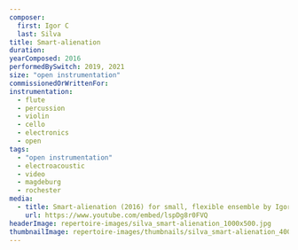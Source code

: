 ```yaml
---
composer:
  first: Igor C
  last: Silva
title: Smart-alienation
duration:
yearComposed: 2016
performedBySwitch: 2019, 2021
size: "open instrumentation"
commissionedOrWrittenFor:
instrumentation:
  - flute
  - percussion
  - violin
  - cello
  - electronics
  - open
tags:
  - "open instrumentation"
  - electroacoustic
  - video
  - magdeburg
  - rochester
media:
  - title: Smart-alienation (2016) for small, flexible ensemble by Igor C Silva
    url: https://www.youtube.com/embed/lspDg8r0FVQ
headerImage: repertoire-images/silva_smart-alienation_1000x500.jpg
thumbnailImage: repertoire-images/thumbnails/silva_smart-alienation_400x200.jpg
---
```

